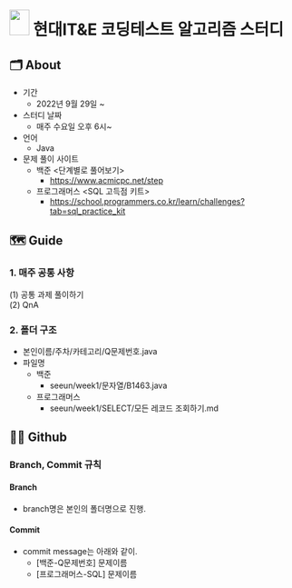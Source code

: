 
# <img src="https://static.wikia.nocookie.net/arendelle/images/d/d2/Olaf.png/revision/latest?cb=20151103113103&path-prefix=ko" width="35" height="45"/> 현대IT&E 코딩테스트 알고리즘 스터디 </br>
  
## 🗂 About </br>
- 기간 
  - 2022년 9월 29일 ~
- 스터디 날짜 
  - 매주 수요일 오후 6시~
- 언어
  - Java
- 문제 풀이 사이트
  - 백준 <단계별로 풀어보기>  
    - https://www.acmicpc.net/step
  - 프로그래머스 <SQL 고득점 키트> 
    - https://school.programmers.co.kr/learn/challenges?tab=sql_practice_kit  
  
## 🗺 Guide </br>
### 1. 매주 공통 사항
(1) 공통 과제 풀이하기  
(2) QnA  
  
### 2. 폴더 구조
- 본인이름/주차/카테고리/Q문제번호.java
- 파일명
  - 백준
    - seeun/week1/문자열/B1463.java
  - 프로그래머스
    - seeun/week1/SELECT/모든 레코드 조회하기.md
  
## 👨‍💻 Github </br>
  
  ### Branch, Commit 규칙  
  
  #### Branch  
  - branch명은 본인의 폴더명으로 진행.
    
  #### Commit
  - commit message는 아래와 같이.
    - [백준-Q문제번호] 문제이름
    - [프로그래머스-SQL] 문제이름
    
    
